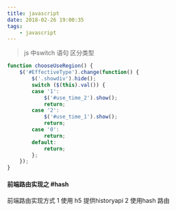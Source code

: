```yaml
---
title: javascript
date: 2018-02-26 19:00:35
tags:
    - javascript
---
```


> js 中switch 语句 区分类型
```js
function chooseUseRegion() {
    $('#EffectiveType').change(function() {
        $('.showdiv').hide();
        switch ($(this).val()) {
        case '1':
            $('#use_time_2').show();
            return;
        case '2':
            $('#use_time_1').show();
            return;
        case '0':
            return;
        default:
            return;
        };
    });
}
```
#### 前端路由实现之 #hash

前端路由实现方式 1 使用 h5 提供historyapi
                2 使用hash 路由

